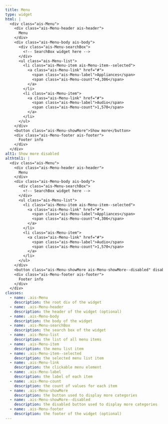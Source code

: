```yaml
---
title: Menu
type: widget
html: |
  <div class="ais-Menu">
    <div class="ais-Menu-header ais-header">
      Menu
    </div>
    <div class="ais-Menu-body ais-body">
      <div class="ais-Menu-searchBox">
        <!-- SearchBox widget here -->
      </div>
      <ul class="ais-Menu-list">
        <li class="ais-Menu-item ais-Menu-item--selected">
          <a class="ais-Menu-link" href="#">
            <span class="ais-Menu-label">Appliances</span>
            <span class="ais-Menu-count">4,306</span>
          </a>
        </li>
        <li class="ais-Menu-item">
          <a class="ais-Menu-link" href="#">
            <span class="ais-Menu-label">Audio</span>
            <span class="ais-Menu-count">1,570</span>
          </a>
        </li>
      </ul>
    </div>
    <button class="ais-Menu-showMore">Show more</button>
    <div class="ais-Menu-footer ais-footer">
      Footer info
    </div>
  </div>
alt1: Show more disabled
althtml1: |
  <div class="ais-Menu">
    <div class="ais-Menu-header ais-header">
      Menu
    </div>
    <div class="ais-Menu-body ais-body">
      <div class="ais-Menu-searchBox">
        <!-- SearchBox widget here -->
      </div>
      <ul class="ais-Menu-list">
        <li class="ais-Menu-item ais-Menu-item--selected">
          <a class="ais-Menu-link" href="#">
            <span class="ais-Menu-label">Appliances</span>
            <span class="ais-Menu-count">4,306</span>
          </a>
        </li>
        <li class="ais-Menu-item">
          <a class="ais-Menu-link" href="#">
            <span class="ais-Menu-label">Audio</span>
            <span class="ais-Menu-count">1,570</span>
          </a>
        </li>
      </ul>
    </div>
    <button class="ais-Menu-showMore ais-Menu-showMore--disabled" disabled>Show more</button>
    <div class="ais-Menu-footer ais-footer">
      Footer info
    </div>
  </div>
classes:
  - name: .ais-Menu
    description: the root div of the widget
  - name: .ais-Menu-header
    description: the header of the widget (optional)
  - name: .ais-Menu-body
    description: the body of the widget
  - name: .ais-Menu-searchBox
    description: the search box of the widget
  - name: .ais-Menu-list
    description: the list of all menu items
  - name: .ais-Menu-item
    description: the menu list item
  - name: .ais-Menu-item--selected
    description: the selected menu list item
  - name: .ais-Menu-link
    description: the clickable menu element
  - name: .ais-Menu-label
    description: the label of each item
  - name: .ais-Menu-count
    description: the count of values for each item
  - name: .ais-Menu-showMore
    description: the button used to display more categories
  - name: .ais-Menu-showMore--disabled
    description: the disabled button used to display more categories
  - name: .ais-Menu-footer
    description: the footer of the widget (optional)
---
```

